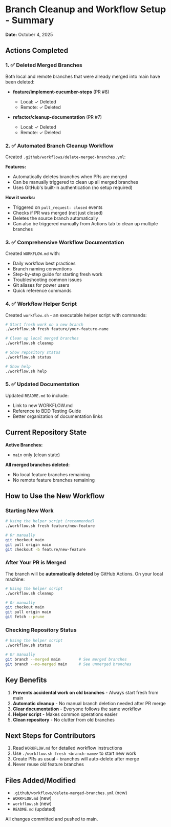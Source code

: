 # Branch Cleanup and Workflow Setup - Summary

**Date:** October 4, 2025

## Actions Completed

### 1. ✅ Deleted Merged Branches

Both local and remote branches that were already merged into main have been deleted:

- **feature/implement-cucumber-steps** (PR #8)
  - Local: ✓ Deleted
  - Remote: ✓ Deleted
  
- **refactor/cleanup-documentation** (PR #7)
  - Local: ✓ Deleted
  - Remote: ✓ Deleted

### 2. ✅ Automated Branch Cleanup Workflow

Created `.github/workflows/delete-merged-branches.yml`:

**Features:**
- Automatically deletes branches when PRs are merged
- Can be manually triggered to clean up all merged branches
- Uses GitHub's built-in authentication (no setup required)

**How it works:**
- Triggered on `pull_request: closed` events
- Checks if PR was merged (not just closed)
- Deletes the source branch automatically
- Can also be triggered manually from Actions tab to clean up multiple branches

### 3. ✅ Comprehensive Workflow Documentation

Created `WORKFLOW.md` with:
- Daily workflow best practices
- Branch naming conventions
- Step-by-step guide for starting fresh work
- Troubleshooting common issues
- Git aliases for power users
- Quick reference commands

### 4. ✅ Workflow Helper Script

Created `workflow.sh` - an executable helper script with commands:

```bash
# Start fresh work on a new branch
./workflow.sh fresh feature/your-feature-name

# Clean up local merged branches
./workflow.sh cleanup

# Show repository status
./workflow.sh status

# Show help
./workflow.sh help
```

### 5. ✅ Updated Documentation

Updated `README.md` to include:
- Link to new WORKFLOW.md
- Reference to BDD Testing Guide
- Better organization of documentation links

## Current Repository State

**Active Branches:**
- `main` only (clean state)

**All merged branches deleted:**
- No local feature branches remaining
- No remote feature branches remaining

## How to Use the New Workflow

### Starting New Work

```bash
# Using the helper script (recommended)
./workflow.sh fresh feature/new-feature

# Or manually
git checkout main
git pull origin main
git checkout -b feature/new-feature
```

### After Your PR is Merged

The branch will be **automatically deleted** by GitHub Actions. On your local machine:

```bash
# Using the helper script
./workflow.sh cleanup

# Or manually
git checkout main
git pull origin main
git fetch --prune
```

### Checking Repository Status

```bash
# Using the helper script
./workflow.sh status

# Or manually
git branch --merged main        # See merged branches
git branch --no-merged main     # See unmerged branches
```

## Key Benefits

1. **Prevents accidental work on old branches** - Always start fresh from main
2. **Automatic cleanup** - No manual branch deletion needed after PR merge
3. **Clear documentation** - Everyone follows the same workflow
4. **Helper script** - Makes common operations easier
5. **Clean repository** - No clutter from old branches

## Next Steps for Contributors

1. Read `WORKFLOW.md` for detailed workflow instructions
2. Use `./workflow.sh fresh <branch-name>` to start new work
3. Create PRs as usual - branches will auto-delete after merge
4. Never reuse old feature branches

## Files Added/Modified

- `.github/workflows/delete-merged-branches.yml` (new)
- `WORKFLOW.md` (new)
- `workflow.sh` (new)
- `README.md` (updated)

All changes committed and pushed to main.
